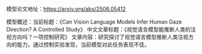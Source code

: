 模型论文地址：https://arxiv.org/abs/2506.05412

模型概述：当前标题：《Can Vision Language Models Infer Human Gaze Direction? A Controlled Study》
中文文章标题：《视觉语言模型能推断人类的注视方向吗？一项控制研究》
文章内容：研究探讨了视觉语言模型推断人类注视方向的能力，通过控制实验发现，当前模型对此任务表现不佳。

